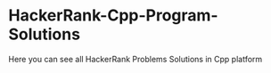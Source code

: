 # HackerRank-Cpp-Program-Solutions
Here you can see all HackerRank Problems Solutions in Cpp platform
